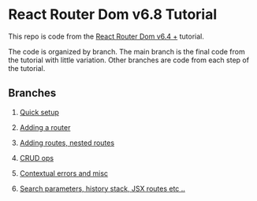 # React Router Dom v6.8 Tutorial

This repo is code from the [React Router Dom v6.4 +](https://reactrouter.com/en/main/start/tutorial) tutorial.

The code is organized by branch. The main branch is the final code from the tutorial with little variation. Other branches are code from each step of the tutorial.

## Branches

1. [Quick setup](https://github.com/marqetintl/react-router-dom-v6.8-tutorial/tree/setup)

2. [Adding a router](https://github.com/marqetintl/react-router-dom-v6.8-tutorial/tree/1-adding-a-router)

3. [Adding routes, nested routes](https://github.com/marqetintl/react-router-dom-v6.8-tutorial/tree/2-contact-routes)

4. [CRUD ops](https://github.com/marqetintl/react-router-dom-v6.8-tutorial/tree/crud)

5. [Contextual errors and misc](https://github.com/marqetintl/react-router-dom-v6.8-tutorial/tree/context-errors)

6. [Search parameters, history stack, JSX routes etc ..](https://github.com/marqetintl/react-router-dom-v6.8-tutorial/tree/get-params)
